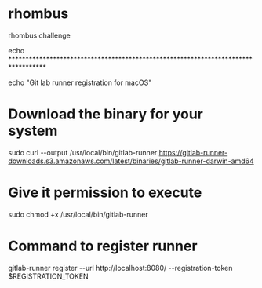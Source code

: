 # rhombus
rhombus challenge


echo **********************************************************************************

echo "Git lab runner registration for macOS"

# Download the binary for your system
sudo curl --output /usr/local/bin/gitlab-runner https://gitlab-runner-downloads.s3.amazonaws.com/latest/binaries/gitlab-runner-darwin-amd64

# Give it permission to execute
sudo chmod +x /usr/local/bin/gitlab-runner

# Command to register runner
gitlab-runner register --url http://localhost:8080/ --registration-token $REGISTRATION_TOKEN
